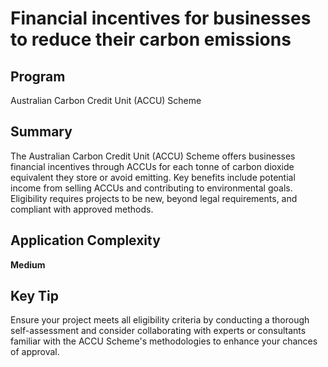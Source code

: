 # Financial incentives for businesses to reduce their carbon emissions
  
## Program
Australian Carbon Credit Unit (ACCU) Scheme

## Summary
The Australian Carbon Credit Unit (ACCU) Scheme offers businesses financial incentives through ACCUs for each tonne of carbon dioxide equivalent they store or avoid emitting. Key benefits include potential income from selling ACCUs and contributing to environmental goals. Eligibility requires projects to be new, beyond legal requirements, and compliant with approved methods.

## Application Complexity
**Medium**

## Key Tip
Ensure your project meets all eligibility criteria by conducting a thorough self-assessment and consider collaborating with experts or consultants familiar with the ACCU Scheme's methodologies to enhance your chances of approval.
